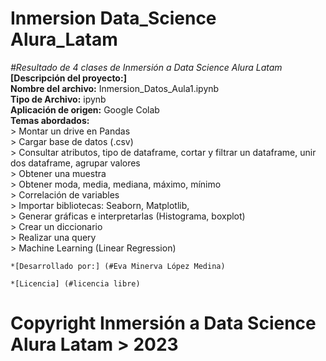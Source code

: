 # Inmersion Data_Science Alura_Latam
 <em>#Resultado de 4 clases de Inmersión a Data Science Alura Latam</em>  
 	**[Descripción del proyecto:]**  
	**Nombre del archivo:** Inmersion_Datos_Aula1.ipynb  
	**Tipo de Archivo:** ipynb  
	**Aplicación de origen:** Google Colab  
	**Temas abordados:**  
	> Montar un drive en Pandas  
	> Cargar base de datos (.csv)  
	> Consultar atributos, tipo de dataframe, cortar y filtrar un dataframe, unir dos dataframe, agrupar valores  
	> Obtener una muestra  
	> Obtener moda, media, mediana, máximo, mínimo  
	> Correlación de variables  
	> Importar bibliotecas: Seaborn, Matplotlib,   
	> Generar gráficas e interpretarlas (Histograma, boxplot)  
	> Crear un diccionario  
	> Realizar una query  
	> Machine Learning (Linear Regression)  
	
	*[Desarrollado por:] (#Eva Minerva López Medina)  
	
	*[Licencia] (#licencia libre)  
	
 # Copyright  Inmersión a Data Science Alura Latam > 2023
